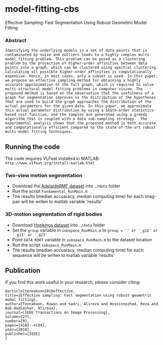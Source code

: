 # model-fitting-cbs
Effective Sampling: Fast Segmentation Using Robust Geometric Model Fitting

### Abstract
`Identifying the underlying models in a set of data points that is contaminated by noise and outliers leads to a highly complex multi-model fitting problem. This problem can be posed as a clustering problem by the projection of higher-order affinities between data points into a graph, which can be clustered using spectral clustering. Calculating all possible higher-order affinities is computationally expensive. Hence, in most cases, only a subset is used.
In this paper, we propose an effective sampling method for obtaining a highly accurate approximation of the full graph, which is required to solve multi-structural model fitting problems in computer vision. The proposed method is based on the observation that the usefulness of a graph for segmentation improves as the distribution of the hypotheses that are used to build the graph approaches the distribution of the actual parameters for the given data. In this paper, we approximate this actual parameter distribution by using a $k$th-order statistics-based cost function, and the samples are generated using a greedy algorithm that is coupled with a data sub-sampling strategy. 
The experimental analysis shows that the proposed method is both accurate and computationally efficient compared to the state-of-the-art robust multi-model fitting techniques.`

## Running the code
The code requires VLFeat installed in MATLAB: `http://www.vlfeat.org/install-matlab.html`

### Two-view motion segmentation
* Download the [AdelaideRMF dataset](https://cs.adelaide.edu.au/users/hwong/doku.php?id=data) into `./data` folder 
* Run the script `Fundamental_RunMain.m`
* The results (median accuaracy, median computing time) for each imag-pair will be writen to matlab variable 'results'


### 3D-motion segmentation of rigid bodies
* Download [Hopkings dataset](http://vision.jhu.edu/data/) into `./data` folder
* Set the `group` variable in `subspace_RunMain.m` to `group = '' or '_g12' or '_g13' or '_g23'`
* Point `DATA_ROOT` variable in `subspace_RunMain.m` to the dataset location
* Run the script `subspace_RunMain.m`
* The results (median accuaracy, median computing time) for each sequence will be writen to matlab variable 'results'


## Publication

If you find this work useful in your research, please consider citing:

    @article{tennakoon2018effective,
    title={Effective sampling: Fast segmentation using robust geometric model fitting},
    author={Tennakoon, Ruwan and Sadri, Alireza and Hoseinnezhad, Reza and Bab-Hadiashar, Alireza},
    journal={IEEE Transactions on Image Processing},
    volume={27},
    number={9},
    pages={4182--4194},
    year={2018},
    publisher={IEEE}
    }
